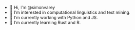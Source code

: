 - 👋 Hi, I’m @simonvarey
- 👀 I’m interested in computational linguistics and text mining.
- 🏢 I’m currently working with Python and JS.
- 🌱 I’m currently learning Rust and R.
<!--- - 💞️ I’m looking to collaborate on ...
- 📫 How to reach me ... --->

<!---
simonvarey/simonvarey is a ✨ special ✨ repository because its `README.md` (this file) appears on your GitHub profile.
You can click the Preview link to take a look at your changes.
--->
